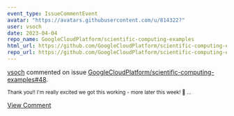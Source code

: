 ```yaml
---
event_type: IssueCommentEvent
avatar: "https://avatars.githubusercontent.com/u/814322?"
user: vsoch
date: 2023-04-04
repo_name: GoogleCloudPlatform/scientific-computing-examples
html_url: https://github.com/GoogleCloudPlatform/scientific-computing-examples/issues/48
repo_url: https://github.com/GoogleCloudPlatform/scientific-computing-examples
---
```


<a href='https://github.com/vsoch' target='_blank'>vsoch</a> commented on issue <a href='https://github.com/GoogleCloudPlatform/scientific-computing-examples/issues/48' target='_blank'>GoogleCloudPlatform/scientific-computing-examples#48</a>.

<small>Thank you!! I'm really excited we got this working - more later this week! :partying_face: ...</small>

<a href='https://github.com/GoogleCloudPlatform/scientific-computing-examples/issues/48' target='_blank'>View Comment</a>